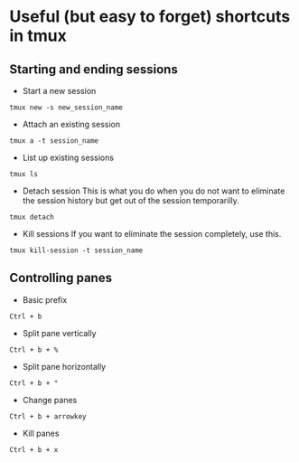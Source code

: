 # Useful (but easy to forget) shortcuts in tmux

## Starting and ending sessions

- Start a new session
```
tmux new -s new_session_name
```

- Attach an existing session
```
tmux a -t session_name
```

- List up existing sessions
```
tmux ls
```

- Detach session
This is what you do when you do not want to eliminate the session
history but get out of the session temporarilly.
```
tmux detach
```

- Kill sessions
If you want to eliminate the session completely, use this. 
```
tmux kill-session -t session_name
``` 
## Controlling panes

- Basic prefix
```
Ctrl + b
```
- Split pane vertically
```
Ctrl + b + %
```

- Split pane horizontally
```
Ctrl + b + "
```

- Change panes
```
Ctrl + b + arrowkey
```

- Kill panes
```
Ctrl + b + x
```
